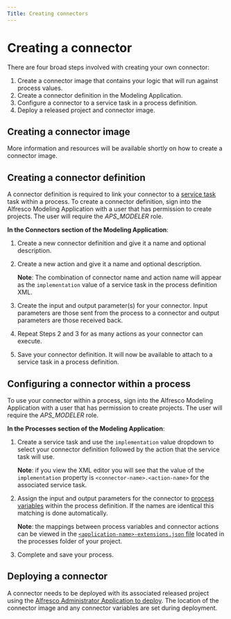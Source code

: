 ```yaml
---
Title: Creating connectors
---
```


# Creating a connector
There are four broad steps involved with creating your own connector:

1. Create a connector image that contains your logic that will run against process values.
2. Create a connector definition in the Modeling Application.
3. Configure a connector to a service task in a process definition.
4. Deploy a released project and connector image.

## Creating a connector image
More information and resources will be available shortly on how to create a connector image.

## Creating a connector definition 
A connector definition is required to link your connector to a [service task](../modeling-processes/processes-bpmn/bpmn-service.md) task within a process. To create a connector definition, sign into the Alfresco Modeling Application with a user that has permission to create projects. The user will require the *APS_MODELER* role.

**In the Connectors section of the Modeling Application**: 

1. Create a new connector definition and give it a name and optional description.
2. Create a new action and give it a name and optional description. 

	**Note**: The combination of connector name and action name will appear as the 	`implementation` value of a service task in the process definition XML. 

3. Create the input and output parameter(s) for your connector. Input parameters are those sent from the process to a connector and output parameters are those received back. 
4. Repeat Steps 2 and 3 for as many actions as your connector can execute.
5. Save your connector definition. It will now be available to attach to a service task in a process definition. 

## Configuring a connector within a process
To use your connector within a process, sign into the Alfresco Modeling Application with a user that has permission to create projects. The user will require the *APS_MODELER* role. 

**In the Processes section of the Modeling Application**:

1. Create a service task and use the `implementation` value dropdown to select your connector definition followed by the action that the service task will use.

	**Note**: if you view the XML editor you will see that the value of the `implementation` 	property is `<connector-name>.<action-name>` for the associated service task.

2. Assign the input and output parameters for the connector to [process variables](../modeling-processes/README.md#process-variables) within the process definition. If the names are identical this matching is done automatically. 

	**Note**: the mappings between process variables and connector actions can be viewed in 	the [`<application-name>-extensions.json` file](../modeling-projects.md#files) located in the processes folder of your 	project.

3. Complete and save your process. 

## Deploying a connector
A connector needs to be deployed with its associated released project using the [Alfresco Administrator Application to deploy](../../administrator/admin-deploy/README.md). The location of the connector image and any connector variables are set during deployment.